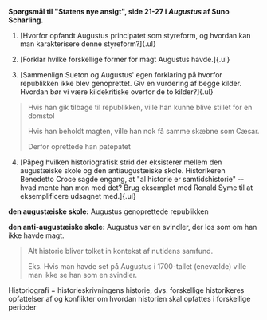 **Spørgsmål til "Statens nye ansigt", side 21-27 i *Augustus* af Suno
Scharling.**

1.  [Hvorfor opfandt Augustus principatet som styreform, og hvordan kan
    man karakterisere denne styreform?]{.ul}

2.  [Forklar hvilke forskellige former for magt Augustus havde.]{.ul}

3.  [Sammenlign Sueton og Augustus' egen forklaring på hvorfor
    republikken ikke blev genoprettet. Giv en vurdering af begge kilder.
    Hvordan bør vi være kildekritiske overfor de to kilder?]{.ul}

> Hvis han gik tilbage til republikken, ville han kunne blive stillet
> for en domstol
>
> Hvis han beholdt magten, ville han nok få samme skæbne som Cæsar.
>
> Derfor oprettede han patepatet

4.  [Påpeg hvilken historiografisk strid der eksisterer mellem den
    augustæiske skole og den antiaugustæiske skole. Historikeren
    Benedetto Croce sagde engang, at "al historie er samtidshistorie" --
    hvad mente han mon med det? Brug eksemplet med Ronald Syme til at
    eksemplificere udsagnet med.]{.ul}

**den augustæiske skole:** Augustus genoprettede republikken

**den anti-augustæiske skole:** Augustus var en svindler, der los som om
han ikke havde magt.

> Alt historie bliver tolket in kontekst af nutidens samfund.
>
> Eks. Hvis man havde set på Augustus i 1700-tallet (enevælde) ville man
> ikke se han som en svindler.

Historiografi = historieskrivningens historie, dvs. forskellige
historikeres opfattelser af og konflikter om hvordan historien skal
opfattes i forskellige perioder
